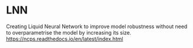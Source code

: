 # LNN
Creating Liquid Neural Network to improve model robustness without need to overparametrise the model by increasing its size.
https://ncps.readthedocs.io/en/latest/index.html

